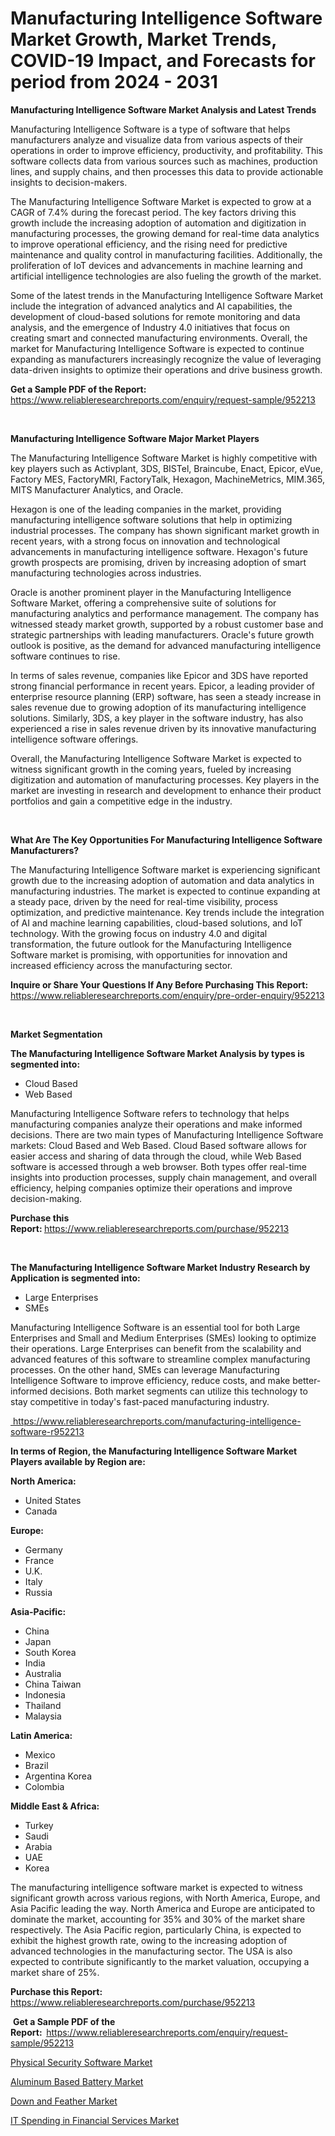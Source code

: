 <p><h1>Manufacturing Intelligence Software Market Growth, Market Trends, COVID-19 Impact, and Forecasts for period from 2024 - 2031</h1></p><p><strong>Manufacturing Intelligence Software Market Analysis and Latest Trends</strong></p>
<p><p>Manufacturing Intelligence Software is a type of software that helps manufacturers analyze and visualize data from various aspects of their operations in order to improve efficiency, productivity, and profitability. This software collects data from various sources such as machines, production lines, and supply chains, and then processes this data to provide actionable insights to decision-makers.</p><p>The Manufacturing Intelligence Software Market is expected to grow at a CAGR of 7.4% during the forecast period. The key factors driving this growth include the increasing adoption of automation and digitization in manufacturing processes, the growing demand for real-time data analytics to improve operational efficiency, and the rising need for predictive maintenance and quality control in manufacturing facilities. Additionally, the proliferation of IoT devices and advancements in machine learning and artificial intelligence technologies are also fueling the growth of the market.</p><p>Some of the latest trends in the Manufacturing Intelligence Software Market include the integration of advanced analytics and AI capabilities, the development of cloud-based solutions for remote monitoring and data analysis, and the emergence of Industry 4.0 initiatives that focus on creating smart and connected manufacturing environments. Overall, the market for Manufacturing Intelligence Software is expected to continue expanding as manufacturers increasingly recognize the value of leveraging data-driven insights to optimize their operations and drive business growth.</p></p>
<p><strong>Get a Sample PDF of the Report:&nbsp;</strong> <a href="https://www.reliableresearchreports.com/enquiry/request-sample/952213">https://www.reliableresearchreports.com/enquiry/request-sample/952213</a></p>
<p>&nbsp;</p>
<p><strong>Manufacturing Intelligence Software Major Market Players</strong></p>
<p><p>The Manufacturing Intelligence Software Market is highly competitive with key players such as Activplant, 3DS, BISTel, Braincube, Enact, Epicor, eVue, Factory MES, FactoryMRI, FactoryTalk, Hexagon, MachineMetrics, MIM.365, MITS Manufacturer Analytics, and Oracle. </p><p>Hexagon is one of the leading companies in the market, providing manufacturing intelligence software solutions that help in optimizing industrial processes. The company has shown significant market growth in recent years, with a strong focus on innovation and technological advancements in manufacturing intelligence software. Hexagon's future growth prospects are promising, driven by increasing adoption of smart manufacturing technologies across industries.</p><p>Oracle is another prominent player in the Manufacturing Intelligence Software Market, offering a comprehensive suite of solutions for manufacturing analytics and performance management. The company has witnessed steady market growth, supported by a robust customer base and strategic partnerships with leading manufacturers. Oracle's future growth outlook is positive, as the demand for advanced manufacturing intelligence software continues to rise.</p><p>In terms of sales revenue, companies like Epicor and 3DS have reported strong financial performance in recent years. Epicor, a leading provider of enterprise resource planning (ERP) software, has seen a steady increase in sales revenue due to growing adoption of its manufacturing intelligence solutions. Similarly, 3DS, a key player in the software industry, has also experienced a rise in sales revenue driven by its innovative manufacturing intelligence software offerings.</p><p>Overall, the Manufacturing Intelligence Software Market is expected to witness significant growth in the coming years, fueled by increasing digitization and automation of manufacturing processes. Key players in the market are investing in research and development to enhance their product portfolios and gain a competitive edge in the industry.</p></p>
<p>&nbsp;</p>
<p><strong>What Are The Key Opportunities For Manufacturing Intelligence Software Manufacturers?</strong></p>
<p><p>The Manufacturing Intelligence Software market is experiencing significant growth due to the increasing adoption of automation and data analytics in manufacturing industries. The market is expected to continue expanding at a steady pace, driven by the need for real-time visibility, process optimization, and predictive maintenance. Key trends include the integration of AI and machine learning capabilities, cloud-based solutions, and IoT technology. With the growing focus on industry 4.0 and digital transformation, the future outlook for the Manufacturing Intelligence Software market is promising, with opportunities for innovation and increased efficiency across the manufacturing sector.</p></p>
<p><strong>Inquire or Share Your Questions If Any Before Purchasing This Report:</strong> <a href="https://www.reliableresearchreports.com/enquiry/pre-order-enquiry/952213">https://www.reliableresearchreports.com/enquiry/pre-order-enquiry/952213</a></p>
<p>&nbsp;</p>
<p><strong>Market Segmentation</strong></p>
<p><strong>The Manufacturing Intelligence Software Market Analysis by types is segmented into:</strong></p>
<p><ul><li>Cloud Based</li><li>Web Based</li></ul></p>
<p><p>Manufacturing Intelligence Software refers to technology that helps manufacturing companies analyze their operations and make informed decisions. There are two main types of Manufacturing Intelligence Software markets: Cloud Based and Web Based. Cloud Based software allows for easier access and sharing of data through the cloud, while Web Based software is accessed through a web browser. Both types offer real-time insights into production processes, supply chain management, and overall efficiency, helping companies optimize their operations and improve decision-making.</p></p>
<p><strong>Purchase this Report:&nbsp;</strong><a href="https://www.reliableresearchreports.com/purchase/952213">https://www.reliableresearchreports.com/purchase/952213</a></p>
<p>&nbsp;</p>
<p><strong>The Manufacturing Intelligence Software Market Industry Research by Application is segmented into:</strong></p>
<p><ul><li>Large Enterprises</li><li>SMEs</li></ul></p>
<p><p>Manufacturing Intelligence Software is an essential tool for both Large Enterprises and Small and Medium Enterprises (SMEs) looking to optimize their operations. Large Enterprises can benefit from the scalability and advanced features of this software to streamline complex manufacturing processes. On the other hand, SMEs can leverage Manufacturing Intelligence Software to improve efficiency, reduce costs, and make better-informed decisions. Both market segments can utilize this technology to stay competitive in today's fast-paced manufacturing industry.</p></p>
<p><a href="https://www.reliableresearchreports.com/manufacturing-intelligence-software-r952213">&nbsp;https://www.reliableresearchreports.com/manufacturing-intelligence-software-r952213</a></p>
<p><strong>In terms of Region, the Manufacturing Intelligence Software Market Players available by Region are:</strong></p>
<p>
    <p> <strong> North America: </strong>
        <ul>
            <li>United States</li>
            <li>Canada</li>
        </ul>
        </p> 
    <p> <strong> Europe: </strong>
        <ul>
            <li>Germany</li>
            <li>France</li>
            <li>U.K.</li>
            <li>Italy</li>
            <li>Russia</li>
        </ul>
        </p> 
    <p> <strong> Asia-Pacific: </strong>
        <ul>
            <li>China</li>
            <li>Japan</li>
            <li>South Korea</li>
            <li>India</li>
            <li>Australia</li>
            <li>China Taiwan</li>
            <li>Indonesia</li>
            <li>Thailand</li>
            <li>Malaysia</li>
        </ul>
        </p> 
    <p> <strong> Latin America: </strong>
        <ul>
            <li>Mexico</li>
            <li>Brazil</li>
            <li>Argentina Korea</li>
            <li>Colombia</li>
        </ul>
        </p> 
    <p> <strong> Middle East & Africa: </strong>
        <ul>
            <li>Turkey</li>
            <li>Saudi</li>
            <li>Arabia</li>
            <li>UAE</li>
            <li>Korea</li>
        </ul>
    </p>
    </p>
<p><p>The manufacturing intelligence software market is expected to witness significant growth across various regions, with North America, Europe, and Asia Pacific leading the way. North America and Europe are anticipated to dominate the market, accounting for 35% and 30% of the market share respectively. The Asia Pacific region, particularly China, is expected to exhibit the highest growth rate, owing to the increasing adoption of advanced technologies in the manufacturing sector. The USA is also expected to contribute significantly to the market valuation, occupying a market share of 25%.</p></p>
<p><strong>Purchase this Report: </strong><a href="https://www.reliableresearchreports.com/purchase/952213">https://www.reliableresearchreports.com/purchase/952213</a></p>
<p>&nbsp;<strong>Get a Sample PDF of the Report:&nbsp;&nbsp;</strong><a href="https://www.reliableresearchreports.com/enquiry/request-sample/952213">https://www.reliableresearchreports.com/enquiry/request-sample/952213</a></p>
<p><strong></strong></p>
<p><p><a href="https://github.com/lataunyatinikmelvin59ilbd0dv/Market-Research-Report-List-2/blob/main/physical-security-software-market.md">Physical Security Software Market</a></p><p><a href="https://www.linkedin.com/pulse/aluminum-based-battery-market-analysis-its-cagr-segmentation-vh2df?trackingId=Lx0iDHMHHyhR2ETjIiYBOw%3D%3D">Aluminum Based Battery Market</a></p><p><a href="https://www.linkedin.com/pulse/down-feather-market-size-trends-complete-industry-overview-bj0ae?trackingId=FfeKnzpsiMuPNQqIuyMViQ%3D%3D">Down and Feather Market</a></p><p><a href="https://github.com/SheilaBruen2023/Market-Research-Report-List-1/blob/main/it-spending-in-financial-services-market.md">IT Spending in Financial Services Market</a></p></p>